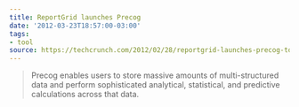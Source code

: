 ```yaml
---
title: ReportGrid launches Precog
date: '2012-03-23T18:57:00-03:00'
tags:
- tool
source: https://techcrunch.com/2012/02/28/reportgrid-launches-precog-to-help-you-turn-big-data-into-smarter-apps/
---
```

> Precog enables users to store massive amounts of multi-structured data and perform sophisticated analytical, statistical, and predictive calculations across that data.
